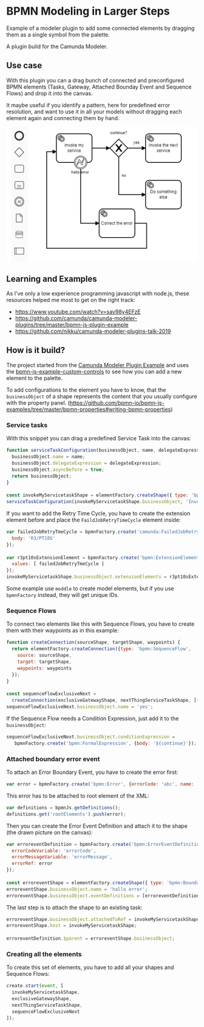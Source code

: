 # BPMN Modeling in Larger Steps

Example of a modeler plugin to add some connected elements by dragging them as a single symbol from the palette.

A plugin build for the Camunda Modeler.

## Use case

With this plugin you can a drag bunch of connected and preconfigured BPMN elements (Tasks, Gateway, Attached Bounday Event and Sequence Flows) and drop it into the canvas.

It maybe useful if you identify a pattern, here for predefined error resolution, and want to use it in all your models without dragging each element again and connecting them by hand.

![example](docs/connected-elements-expectation.png)

## Learning and Examples

As I've only a low experience programming javascript with node.js, these resources helped me most to get on the right track:

* https://www.youtube.com/watch?v=sav98y4EFzE
* https://github.com/camunda/camunda-modeler-plugins/tree/master/bpmn-js-plugin-example
* https://github.com/nikku/camunda-modeler-plugins-talk-2019

## How is it build?

The project started from the [Camunda Modeler Plugin Example](https://github.com/camunda/camunda-modeler-plugin-example) and uses the [bpmn-js-example-custom-controls](https://github.com/bpmn-io/bpmn-js-example-custom-controls) to see how you can add a new element to the palette.

To add configurations to the element you have to know, that the `businessObject` of a shape represents the content that you usually configure with the property panel. (https://github.com/bpmn-io/bpmn-js-examples/tree/master/bpmn-properties#writing-bpmn-properties)

### Service tasks

With this snippet you can drag a predefined Service Task into the canvas:

```javascript
function serviceTaskConfiguration(businessObject, name, delegateExpression) {
  businessObject.name = name;
  businessObject.delegateExpression = delegateExpression;
  businessObject.asyncBefore = true;
  return businessObject;
}

const invokeMyServicetaskShape = elementFactory.createShape({ type: 'bpmn:ServiceTask', x:0, y:0 });
serviceTaskConfiguration(invokeMyServicetaskShape.businessObject, 'Invoke my service', '${logger}');
```

If you want to add the Retry Time Cycle, you have to create the extension element before and place the `FaildJobRetryTimeCycle` element inside:

```javascript
var failedJobRetryTmeCycle = bpmnFactory.create('camunda:FailedJobRetryTimeCycle', {
  body: 'R3/PT10S'
});

var r3pt10sExtensionElement = bpmnFactory.create('bpmn:ExtensionElements', {
  values: [ failedJobRetryTmeCycle ]
});
invokeMyServicetaskShape.businessObject.extensionElements = r3pt10sExtensionElement;
```

Some example use `moddle` to create model elements, but if you use `bpmnFactory` instead, they will get unique IDs.

### Sequence Flows

To connect two elements like this with Sequence Flows, you have to create them with their waypoints as in this example:

```javascript
function createConnection(sourceShape, targetShape, waypoints) {
  return elementFactory.createConnection({type: 'bpmn:SequenceFlow', 
    source: sourceShape, 
    target: targetShape, 
    waypoints: waypoints
  });
}

const sequenceFlowExclusiveNext = 
  createConnection(exclusiveGatewayShape, nextThingServiceTaskShape, [{x:200, y:40}, {x:250, y:40}]);
sequenceFlowExclusiveNext.businessObject.name = 'yes';
```

If the Sequence Flow needs a Condition Expression, just add it to the `businessObject`:

```javascript
sequenceFlowExclusiveNext.businessObject.conditionExpression = 
   bpmnFactory.create('bpmn:FormalExpression', {body: '${continue}'});
```

### Attached boundary error event

To attach an Error Boundary Event, you have to create the error first:

```javascript
var error = bpmnFactory.create('bpmn:Error', {errorCode: 'abc', name: 'myErrorName'});
```

This error has to be attached to root element of the XML:
```javascript
var definitions = bpmnJs.getDefinitions();
definitions.get('rootElements').push(error);
```

Then you can create the Error Event Definition and attach it to the shape (the drawn picture on the canvas):

```javascript
var erroreventDefinition = bpmnFactory.create('bpmn:ErrorEventDefinition', {
  errorCodeVariable: 'errorCode',
  errorMessageVariable: 'errorMessage',
  errorRef: error
});

const erroreventShape = elementFactory.createShape({ type: 'bpmn:BoundaryEvent', x:50, y:62 });
erroreventShape.businessObject.name = 'hallo error';
erroreventShape.businessObject.eventDefinitions = [erroreventDefinition];
```

The last step is to attach the shape to an existing task:
```javascript
erroreventShape.businessObject.attachedToRef = invokeMyServicetaskShape.businessObject;
erroreventShape.host = invokeMyServicetaskShape;

erroreventDefinition.$parent = erroreventShape.businessObject;
```

### Creating all the elements

To create this set of elements, you have to add all your shapes and Sequence Flows:

```javascript
create.start(event, [
  invokeMyServicetaskShape, 
  exclusiveGatewayShape, 
  nextThingServiceTaskShape, 
  sequenceFlowExclusiveNext
]);
```